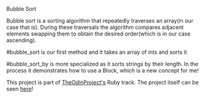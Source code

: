 Bubble Sort

Bubble sort is a sorting algorithm that repeatedly traverses an array(in our case that is).
During these traversals the algorithm compares adjacent elements swapping them to obtain
the desired order(which is in our case ascending).

  #bubble_sort is our first method and it takes an array of ints and sorts it

  #bubble_sort_by is more specialized as it sorts strings by their length. In the
  process it demonstrates how to use a Block, which is a new concept for me!

This project is part of [TheOdinProject's](http://www.theodinproject.com) Ruby track.
The project itself can be seen [here](http://www.theodinproject.com/courses/ruby-programming/lessons/advanced-building-blocks?ref=lc-pb)!
